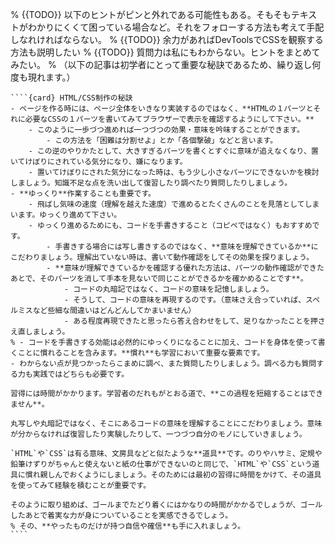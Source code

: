 % {{TODO}} 以下のヒントがピンと外れである可能性もある。そもそもテキストがわかりにくくて困っている場合など。それをフォローする方法も考えて手配しなれければならない。
% {{TODO}} 余力があればDevToolsでCSSを観察する方法も説明したい
% {{TODO}} 質問力は私にもわからない。ヒントをまとめてみたい。
% （以下の記事は初学者にとって重要な秘訣であるため、繰り返し何度も現れます。）
`````{div} taskcard
````{card} HTML/CSS制作の秘訣
- ページを作る時には、ページ全体をいきなり実装するのではなく、**HTMLの１パーツとそれに必要なCSSの１パーツを書いてみてブラウザーで表示を確認するようにして下さい。**
    - このように一歩づつ進めれば一つづつの効果・意味を吟味することができます。
		- この方法を「困難は分割せよ」とか「各個撃破」などと言います。
	- この逆のやりかたとして、大きすぎるパーツを書くとすぐに意味が追えなくなり、置いてけぼりにされている気分になり、嫌になります。
    - 置いてけぼりにされた気分になった時は、もう少し小さなパーツにできないかを検討しましょう。知識不足な点を洗い出して復習したり調べたり質問したりしましょう。
- **ゆっくり**作業することも重要です。
	- 飛ばし気味の速度（理解を越えた速度）で進めるとたくさんのことを見落としてしまいます。ゆっくり進めて下さい。
	- ゆっくり進めるためにも、コードを手書きすること（コピペではなく）もおすすめです。
		- 手書きする場合には写し書きするのではなく、**意味を理解できているか**にこだわりましょう。理解出ていない時は、書いて動作確認をしてその効果を探りましょう。
		- **意味が理解できているかを確認する優れた方法は、パーツの動作確認ができたあとで、そのパーツを消して手本を見ないで同じことができるかを確かめることです**。
			- コードの丸暗記ではなく、コードの意味を記憶しましょう。
			- そうして、コードの意味を再現するのです。（意味さえ合っていれば、スペルミスなど些細な間違いはどんどんしてかまいません）
            - ある程度再現できたと思ったら答え合わせをして、足りなかったことを押さえ直しましょう。
% - コードを手書きする効能は必然的にゆっくりになることに加え、コードを身体を使って書くことに慣れることを含みます。**慣れ**も学習において重要な要素です。
- わからない点が見つかったらこまめに調べ、また質問したりしましょう。調べる力も質問する力も実践ではどちらも必要です。

習得には時間がかかります。学習者のだれもがとおる道で、**この過程を短縮することはできません**。

丸写しや丸暗記ではなく、そこにあるコードの意味を理解することにこだわりましょう。意味が分からなければ復習したり実験したりして、一つづつ自分のモノにしていきましょう。

`HTML`や`CSS`は有る意味、文房具などと似たような**道具**です。のりやハサミ、定規や鉛筆けずりがちゃんと使えないと紙の仕事ができないのと同じで、`HTML`や`CSS`という道具に慣れ親しんでおくようにしましょう。そのためには最初の習得に時間をかけて、その道具を使ってみて経験を積むことが重要です。

そのように取り組めば、ゴールまでたどり着くにはかなりの時間がかかるでしょうが、ゴールしたあとで着実な力が身についていることを実感できるでしょう。
% その、**やったものだけが持つ自信や確信**も手に入れましょう。
````
`````


